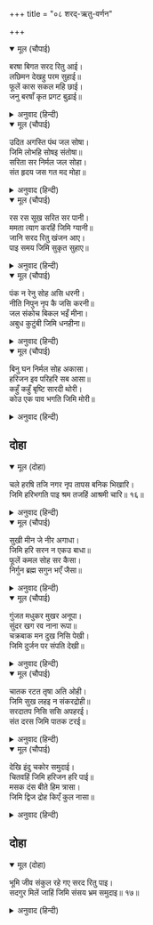 +++
title = "०८ शरद्-ऋतु-वर्णन"

+++


<details open><summary>मूल (चौपाई)</summary>

बरषा बिगत सरद रितु आई।  
लछिमन देखहु परम सुहाई॥  
फूलें कास सकल महि छाई।  
जनु बरषाँ कृत प्रगट बुढ़ाई॥
</details>

<details><summary>अनुवाद (हिन्दी)</summary>

हे लक्ष्मणा, बघ. वर्षाकाल संपला आणि परम सुंदर शरद्ऋतू आला. फुललेल्या कास गवतामुळे संपूर्ण पृथ्वी झाकली गेली आहे. जणू वर्षाऋतूने कासरूपी पांढऱ्या केसांच्या रूपाने आपले म्हातारपण प्रकट केले आहे.॥ १॥
</details>

<details open><summary>मूल (चौपाई)</summary>

उदित अगस्ति पंथ जल सोषा।  
जिमि लोभहि सोषइ संतोषा॥  
सरिता सर निर्मल जल सोहा।  
संत हृदय जस गत मद मोहा॥
</details>

<details><summary>अनुवाद (हिन्दी)</summary>

ज्याप्रमाणे संतोष हा लोभाला शोषून घेतो, त्याप्रमाणे अगस्त्य ताऱ्याने उदित होऊन मार्गावरील पाणी शोषले आहे. ज्याप्रमाणे संतांचे हृदय मद-मोहरहित निर्मल असते, त्याप्रमाणे नद्या व तलाव यांचे निर्मळ जल शोभत आहे.॥ २॥
</details>

<details open><summary>मूल (चौपाई)</summary>

रस रस सूख सरित सर पानी।  
ममता त्याग करहिं जिमि ग्यानी॥  
जानि सरद रितु खंजन आए।  
पाइ समय जिमि सुकृत सुहाए॥
</details>

<details><summary>अनुवाद (हिन्दी)</summary>

नद्या व तलाव यांचे पाणी हळू हळू घटत आहे, ज्याप्रमाणे ज्ञानी पुरुष ममतेचा त्याग करतात. शरदऋतूची चाहूल लागताच खंजनपक्षी आले आहेत, ज्याप्रमाणे वेळ येताच चांगले पुण्य प्रकट होते.॥ ३॥
</details>

<details open><summary>मूल (चौपाई)</summary>

पंक न रेनु सोह असि धरनी।  
नीति निपुन नृप कै जसि करनी॥  
जल संकोच बिकल भइँ मीना।  
अबुध कुटुंबी जिमि धनहीना॥
</details>

<details><summary>अनुवाद (हिन्दी)</summary>

ज्याप्रमाणे नीतिनिपुण राजाचा कारभार स्वच्छ असतो, त्याप्रमाणे चिखल व धूळ नसल्याने धरणी निर्मल बनून शोभून दिसत आहे. पाणी कमी झाल्यामुळे मासे व्याकूळ झाले आहेत, ज्याप्रमाणे विवेकशून्य गृहस्थ धनाविना व्याकूळ होतो.॥ ४॥
</details>

<details open><summary>मूल (चौपाई)</summary>

बिनु घन निर्मल सोह अकासा।  
हरिजन इव परिहरि सब आसा॥  
कहुँ कहुँ बृष्टि सारदी थोरी।  
कोउ एक पाव भगति जिमि मोरी॥
</details>

<details><summary>अनुवाद (हिन्दी)</summary>

मेघांविना निर्मळ आकाश असे शोभून दिसत आहे की, ज्याप्रमाणे भगवद्भक्त सर्व आशा सोडून निर्मळ होतात. कुठे कुठे शरदऋतूचा थोडा थोडा पाऊस पडत आहे, ज्याप्रमाणे कोणी विरळाच माझी भक्ती प्राप्त करतो.॥ ५॥
</details>

## दोहा


<details open><summary>मूल (दोहा)</summary>

चले हरषि तजि नगर नृप तापस बनिक भिखारि।  
जिमि हरिभगति पाइ श्रम तजहिं आश्रमी चारि॥ १६॥
</details>

<details><summary>अनुवाद (हिन्दी)</summary>

शरदऋतू आल्यामुळे राजा, तपस्वी, व्यापारी आणि भिक्षुक हे विजय, तप, व्यापार आणि भिक्षुकी मिळवण्यासाठी आनंदाने नगर सोडून निघतात, त्याप्रमाणे श्रीहरीची भक्ती मिळाल्यावर चारी आश्रमांतील लोक नाना प्रकारच्या साधनांचे श्रम सोडून देतात.॥ १६॥
</details>

<details open><summary>मूल (चौपाई)</summary>

सुखी मीन जे नीर अगाधा।  
जिमि हरि सरन न एकउ बाधा॥  
फूलें कमल सोह सर कैसा।  
निर्गुन ब्रह्म सगुन भएँ जैसा॥
</details>

<details><summary>अनुवाद (हिन्दी)</summary>

जे मासे खोल पाण्यात आहेत, ते सुखी आहेत. ज्याप्रमाणे श्रीहरीला शरण गेल्यावर एकही संकट येत नाही. कमळांनी फुललेले तलाव असे शोभत आहेत की, जसे निर्गुण ब्रह्म सगुण झाल्यावर शोभून दिसते.॥ १॥
</details>

<details open><summary>मूल (चौपाई)</summary>

गुंजत मधुकर मुखर अनूपा।  
सुंदर खग रव नाना रूपा॥  
चक्रबाक मन दुख निसि पेखी।  
जिमि दुर्जन पर संपति देखी॥
</details>

<details><summary>अनुवाद (हिन्दी)</summary>

भ्रमर अनुपम आवाज करीत गुंजन करीत आहेत आणि पक्षी नानाप्रकारचे सुंदर कूजन करीत आहेत. रात्र झाल्याचे पाहून चक्रवाक पक्ष्याच्या मनात तसेच दुःख होते, ज्याप्रमाणे दुसऱ्याची संपत्ती पाहून दुष्टाला दुःख वाटते.॥ २॥
</details>

<details open><summary>मूल (चौपाई)</summary>

चातक रटत तृषा अति ओही।  
जिमि सुख लहइ न संकरद्रोही॥  
सरदातप निसि ससि अपहरई।  
संत दरस जिमि पातक टरई॥
</details>

<details><summary>अनुवाद (हिन्दी)</summary>

चातक ढगाला आळवत आहे, त्याला खूप तहान लागली आहे, ज्याप्रमाणे शंकरांचा द्वेष करणाऱ्या माणसाला सुख न मिळाल्यामुळे तो दुःखी होतो. शरदऋतूचा ताप रात्री चंद्र हरण करतो, ज्याप्रमाणे संतांच्या दर्शनाने पापे नाहीशी होतात.॥ ३॥
</details>

<details open><summary>मूल (चौपाई)</summary>

देखि इंदु चकोर समुदाई।  
चितवहिं जिमि हरिजन हरि पाई॥  
मसक दंस बीते हिम त्रासा।  
जिमि द्विज द्रोह किएँ कुल नासा॥
</details>

<details><summary>अनुवाद (हिन्दी)</summary>

चकोर पक्ष्यांचे समुदाय चंद्राला अशा प्रकारे एकटक पाहू लागतात, ज्याप्रमाणे भगवद्भक्त भगवंत भेटल्यावर निर्निमेष नेत्रांनी त्यांचे दर्शन घेतात. मच्छर, डास हे थंडीच्या भीतीने अशा प्रकारे नाहीसे झाले आहेत की, ज्याप्रमाणे ब्राह्मणांशी वैर केल्याने कुळाचा नाश होतो.॥ ४॥
</details>

## दोहा


<details open><summary>मूल (दोहा)</summary>

भूमि जीव संकुल रहे गए सरद रितु पाइ।  
सदगुर मिलें जाहिं जिमि संसय भ्रम समुदाइ॥ १७॥
</details>

<details><summary>अनुवाद (हिन्दी)</summary>

वर्षाऋतूमुळे पृथ्वीवर जे जीव भरले होते, ते जीव शरदऋतू आल्यावर नष्ट झाले, ज्याप्रमाणे सद्गुरू लाभल्यावर संशय आणि भ्रम यांचे समूह नष्ट होतात.॥ १७॥
</details>
